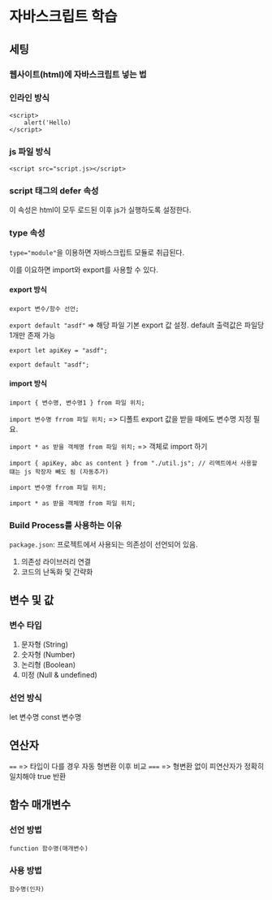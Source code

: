 # 자바스크립트 학습

## 세팅

### 웹사이트(html)에 자바스크립트 넣는 법

### 인라인 방식

```
<script>
    alert('Hello)
</script>
```

### js 파일 방식

```
<script src="script.js></script>
```

### script 태그의 defer 속성

이 속성은 html이 모두 로드된 이후 js가 실행하도록 설정한다.

### type 속성

`type="module"`을 이용하면 자바스크립트 모듈로 취급된다.

이를 이요하면 import와 export를 사용할 수 있다.

#### export 방식

`export 변수/함수 선언;`

`export default "asdf"` => 해당 파일 기본 export 값 설정. default 출력값은 파일당 1개만 존재 가능


```
export let apiKey = "asdf";

export default "asdf";

```

#### import 방식

`import { 변수명, 변수명1 } from 파일 위치;`

`import 변수명 frrom 파일 위치;` => 디폴트 export 값을 받을 때에도 변수명 지정 필요.

`import * as 받을 객체명 from 파일 위치;` => 객체로 import 하기

```
import { apiKey, abc as content } from "./util.js"; // 리액트에서 사용할 떄는 js 학장자 빼도 됨 (자동추가)

import 변수명 frrom 파일 위치;

import * as 받을 객체명 from 파일 위치;
```

### Build Process를 사용하는 이유

`package.json`: 프로젝트에서 사용되는 의존성이 선언되어 있음.

1. 의존성 라이브러리 연결
2. 코드의 난독화 및 간략화

## 변수 및 값

### 변수 타입

1. 문자형 (String)
2. 숫자형 (Number)
3. 논리형 (Boolean)
4. 미정 (Null & undefined)

### 선언 방식

let 변수명
const 변수명

## 연산자

`==` => 타입이 다를 경우 자동 형변환 이후 비교
`===` => 형변환 없이 피연산자가 정확히 일치해야 true 반환

## 함수 매개변수

### 선언 방법

`function 함수명(매개변수)`

### 사용 방법

`함수명(인자)`

